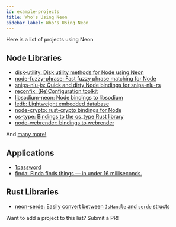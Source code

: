 ```yaml
---
id: example-projects
title: Who's Using Neon
sidebar_label: Who's Using Neon
---
```


Here is a list of projects using Neon

## Node Libraries

- [disk-utility: Disk utility methods for Node using Neon](https://github.com/amilajack/disk-utility)
- [node-fuzzy-phrase: Fast fuzzy phrase matching for Node](https://github.com/mapbox/node-fuzzy-phrase)
- [snips-nlu-js: Quick and dirty Node bindings for snips-nlu-rs](https://github.com/ballwood/snips-nlu-js)
- [reconfix: (Re)Configuration toolkit](https://github.com/resin-io/reconfix)
- [libsodium-neon: Node bindings to libsodium](https://github.com/wireapp/libsodium-neon)
- [ledb: Lightweight embedded database](https://github.com/katyo/ledb)
- [node-crypto: rust-crypto bindings for Node](https://github.com/Brooooooklyn/node-crypto)
- [os-type: Bindings to the os_type Rust library](https://github.com/amilajack/os-type)
- [node-webrender: bindings to webrender](https://github.com/cztomsik/node-webrender)

And <a href="https://www.npmjs.com/browse/depended/neon-cli" target="_blank">many more!</a>

## Applications

- [1password](https://dteare.medium.com/behind-the-scenes-of-1password-for-linux-d59b19143a23)
- [finda: Finda finds things — in under 16 milliseconds.](https://keminglabs.com/finda/)

## Rust Libraries

- [neon-serde: Easily convert between `JsHandle` and `serde` structs](https://crates.io/crates/neon-serde2)

Want to add a project to this list? Submit a PR!
